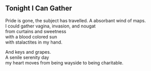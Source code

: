Tonight I Can Gather
--------------------
Pride is gone, the subject has travelled. A absorbant wind of maps.  
I could gather vagina, invasion, and nougat  
from curtains and sweetness  
with a blood colored sun  
with stalactites in my hand.  
  
And keys and grapes.  
A senile serenity day  
my heart moves from being wayside to being charitable.  
